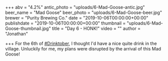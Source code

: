 +++
abv = "4.2%"
antic_photo = "uploads/6-Mad-Goose-antic.jpg"
beer_name = "Mad Goose"
beer_photo = "uploads/6-Mad-Goose-beer.jpg"
brewer = "Purity Brewing Co."
date = "2019-10-06T00:00:00+00:00"
publishdate = "2019-10-06T00:00:00+00:00"
thumbnail = "uploads/6-Mad-Goose-thumbnail.jpg"
title = "Day 6 - HONK!"
video = ""
author = "Jonathan"

+++
For the 6th of [#Drinktober](https://www.facebook.com/hashtag/drinktober?source=feed_text&epa=HASHTAG), I thought I'd have a nice quite drink in the village. Unluckily for me, my plans were disrupted by the arrival of this Mad Goose!